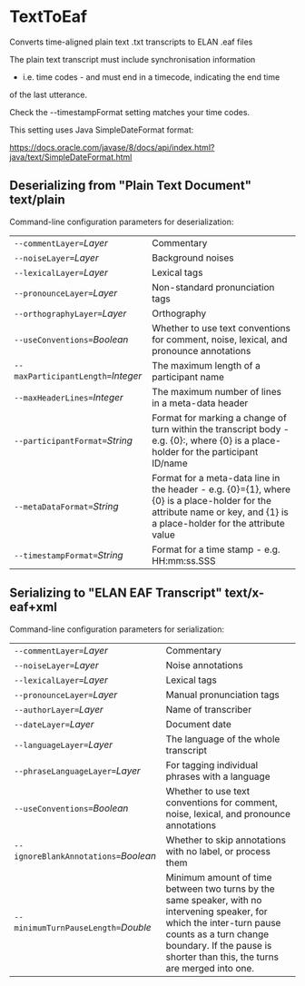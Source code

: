 # TextToEaf

Converts time-aligned plain text .txt transcripts to ELAN .eaf files

The plain text transcript must include synchronisation information
- i.e. time codes - and must end in a timecode, indicating the end time

of the last utterance.


Check the --timestampFormat setting matches your time codes.

This setting uses Java SimpleDateFormat format:

https://docs.oracle.com/javase/8/docs/api/index.html?java/text/SimpleDateFormat.html

## Deserializing from "Plain Text Document" text/plain

Command-line configuration parameters for deserialization:

|   |   |
|:--|:--|
| `--commentLayer=`*Layer* | Commentary |
| `--noiseLayer=`*Layer* | Background noises |
| `--lexicalLayer=`*Layer* | Lexical tags |
| `--pronounceLayer=`*Layer* | Non-standard pronunciation tags |
| `--orthographyLayer=`*Layer* | Orthography |
| `--useConventions=`*Boolean* | Whether to use text conventions for comment, noise, lexical, and pronounce annotations |
| `--maxParticipantLength=`*Integer* | The maximum length of a participant name |
| `--maxHeaderLines=`*Integer* | The maximum number of lines in a meta-data header |
| `--participantFormat=`*String* | Format for marking a change of turn within the transcript body - e.g. {0}:, where {0} is a place-holder for the participant ID/name |
| `--metaDataFormat=`*String* | Format for a meta-data line in the header - e.g. {0}={1}, where {0} is a place-holder for the attribute name or key, and {1} is a place-holder for the attribute value |
| `--timestampFormat=`*String* | Format for a time stamp - e.g. HH:mm:ss.SSS |

## Serializing to "ELAN EAF Transcript" text/x-eaf+xml

Command-line configuration parameters for serialization:

|   |   |
|:--|:--|
| `--commentLayer=`*Layer* | Commentary |
| `--noiseLayer=`*Layer* | Noise annotations |
| `--lexicalLayer=`*Layer* | Lexical tags |
| `--pronounceLayer=`*Layer* | Manual pronunciation tags |
| `--authorLayer=`*Layer* | Name of transcriber |
| `--dateLayer=`*Layer* | Document date |
| `--languageLayer=`*Layer* | The language of the whole transcript |
| `--phraseLanguageLayer=`*Layer* | For tagging individual phrases with a language |
| `--useConventions=`*Boolean* | Whether to use text conventions for comment, noise, lexical, and pronounce annotations |
| `--ignoreBlankAnnotations=`*Boolean* | Whether to skip annotations with no label, or process them |
| `--minimumTurnPauseLength=`*Double* | Minimum amount of time between two turns by the same speaker, with no intervening speaker, for which the inter-turn pause counts as a turn change boundary. If the pause is shorter than this, the turns are merged into one. |
